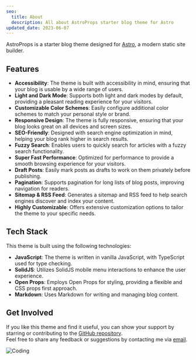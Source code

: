 ```yaml
---
seo:
  title: About
  description: All about AstroProps starter blog theme for Astro
updated_date: 2023-06-07
---
```


AstroProps is a starter blog theme designed for [Astro](/astro), a modern static site builder.

## Features

- **Accessibility**: The theme is built with accessibility in mind, ensuring that your blog is usable by a wide range of users.
- **Light and Dark Mode**: Supports both light and dark modes by default, providing a pleasant reading experience for your visitors.
- **Customizable Color Schemes**: Easily configure additional color schemes to match your personal style or brand.
- **Responsive Design**: The theme is fully responsive, ensuring that your blog looks great on all devices and screen sizes.
- **SEO-Friendly**: Designed with search engine optimization in mind, helping your blog rank higher in search results.
- **Fuzzy Search**: Enables users to quickly search for articles with a fuzzy search functionality.
- **Super Fast Performance**: Optimized for performance to provide a smooth browsing experience for your visitors.
- **Draft Posts**: Easily mark posts as drafts to work on them privately before publishing.
- **Pagination**: Supports pagination for long lists of blog posts, improving navigation for readers.
- **Sitemap & RSS Feed**: Generates a sitemap and RSS feed to help search engines discover and index your content.
- **Highly Customizable**: Offers extensive customization options to tailor the theme to your specific needs.

## Tech Stack

This theme is built using the following technologies:

- **JavaScript**: The theme is written in vanilla JavaScript, with TypeScript used for type checking.
- **SolidJS**: Utilizes SolidJS mobile menu interactions to enhance the user experience.
- **Open Props**: Employs Open Props for styling, providing a flexible and CSS props first approach.
- **Markdown**: Uses Markdown for writing and managing blog content.

## Get Involved

If you like this theme and find it useful, you can show your support by starring or contributing to the [GitHub repository](/repo).  
Feel free to share any feedback or suggestions by contacting me via [email](mailto:hello@thewebforge.dev).

![Coding](https://doodleipsum.com/700/hand-drawn?i=5bce67149b2466b121831ce7b140a39d)

